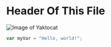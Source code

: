 # Header Of This File

![Image of Yaktocat](https://octodex.github.com/images/yaktocat.png)

``` javascript
var myVar = "Hello, world!";
```
